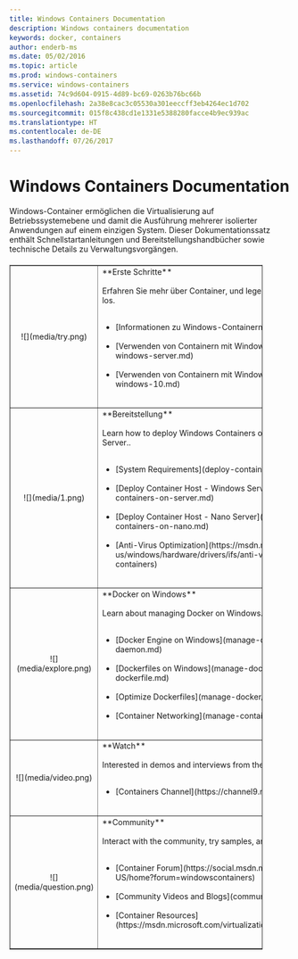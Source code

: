 ```yaml
---
title: Windows Containers Documentation
description: Windows containers documentation
keywords: docker, containers
author: enderb-ms
ms.date: 05/02/2016
ms.topic: article
ms.prod: windows-containers
ms.service: windows-containers
ms.assetid: 74c9d604-0915-4d89-bc69-0263b76bc66b
ms.openlocfilehash: 2a38e8cac3c05530a301eeccff3eb4264ec1d702
ms.sourcegitcommit: 015f8c438cd1e1331e5388280facce4b9ec939ac
ms.translationtype: HT
ms.contentlocale: de-DE
ms.lasthandoff: 07/26/2017
---
```

# Windows Containers Documentation

Windows-Container ermöglichen die Virtualisierung auf Betriebssystemebene und damit die Ausführung mehrerer isolierter Anwendungen auf einem einzigen System. Dieser Dokumentationssatz enthält Schnellstartanleitungen und Bereitstellungshandbücher sowie technische Details zu Verwaltungsvorgängen.

<table border="1" style="background-color:FFFFCC;border-collapse:collapse;border:1px solid FFCC00;color:000000;width:90%; margin-top: 20px" cellpadding="25" cellspacing="5">
<tr>
<td ><center>![](media/try.png)</center></td>
<td>**Erste Schritte**<br /><br />
Erfahren Sie mehr über Container, und legen Sie direkt mit ihrer Verwendung los.<br /><br />
<ul>
<li>[Informationen zu Windows-Containern](about/index.md)<br /><br /></li>
<li>[Verwenden von Containern mit Windows Server](quick-start/quick-start-windows-server.md)<br /><br /></li>
<li>[Verwenden von Containern mit Windows10](quick-start/quick-start-windows-10.md)<br /><br /></li>
</ul>
</td>
</tr>
<tr>
<td ><center>![](media/1.png)</center></td>
<td>**Bereitstellung**<br /><br />
Learn how to deploy Windows Containers on Windows Server 2016 and Nano Server..<br /><br />
<ul>
<li>[System Requirements](deploy-containers/system-requirements.md)<br /><br /></li>
<li>[Deploy Container Host - Windows Server](deploy-containers/deploy-containers-on-server.md)<br /><br /></li>
<li>[Deploy Container Host - Nano Server](deploy-containers/deploy-containers-on-nano.md)<br /><br /></li>
<li>[Anti-Virus Optimization](https://msdn.microsoft.com/en-us/windows/hardware/drivers/ifs/anti-virus-optimization-for-windows-containers)<br /><br /></li>
</ul>
</td>
</tr>

<tr>
<td ><center>![](media/explore.png)</center></td>
<td>**Docker on Windows**<br /><br />
Learn about managing Docker on Windows.<br /><br />
<ul>
<li>[Docker Engine on Windows](manage-docker/configure-docker-daemon.md)<br /><br /></li>
<li>[Dockerfiles on Windows](manage-docker/manage-windows-dockerfile.md)<br /><br /></li>
<li>[Optimize Dockerfiles](manage-docker/optimize-windows-dockerfile.md)<br /><br /></li>
<li>[Container Networking](manage-containers/container-networking.md)<br /><br /></li>
</ul>
</td>
</tr>

<tr>
<td ><center>![](media/video.png)</center></td>
<td>**Watch**<br /><br />
Interested in demos and interviews from the Windows Container team?<br /><br />
<ul>
<li>[Containers Channel](https://channel9.msdn.com/Blogs/containers)</li>
</ul>
<br />
</td>
</tr>

<tr>
<td ><center>![](media/question.png)</center></td>
<td>**Community**<br /><br />
Interact with the community, try samples, and find additional resources.<br /><br />
<ul>
<li>[Container Forum](https://social.msdn.microsoft.com/Forums/en-US/home?forum=windowscontainers)<br /><br /></li>
<li>[Community Videos and Blogs](communitylinks.md)<br /><br /></li>
<li>[Container Resources](https://msdn.microsoft.com/virtualization/community/community_overview)<br /><br /></li>
</ul>
</td>
</tr>
</table>
